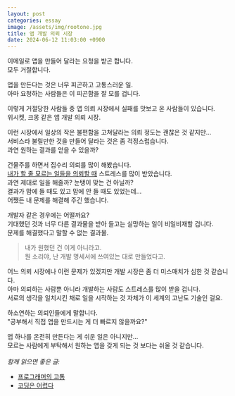 ```yaml
---
layout: post
categories: essay
image: /assets/img/rootone.jpg
title: 앱 개발 의뢰 시장
date: 2024-06-12 11:03:00 +0900
---
```


이메일로 앱을 만들어 달라는 요청을 받곤 합니다.  
모두 거절합니다.

앱을 만든다는 것은 너무 피곤하고 고통스러운 일.  
아마 요청하는 사람들은 이 피곤함을 잘 모를 겁니다.

이렇게 거절당한 사람들 중 앱 의뢰 시장에서 실패를 맛보고 온 사람들이 있습니다.    
위시켓, 크몽 같은 앱 개발 의뢰 시장.  

이런 시장에서 일상의 작은 불편함을 고쳐달라는 의뢰 정도는 괜찮은 것 같지만...  
서비스라 불릴만한 것을 만들어 달라는 것은 좀 걱정스럽습니다.  
과연 원하는 결과를 얻을 수 있을까?

건물주를 하면서 집수리 의뢰를 많이 해봤습니다.  
[내가 할 줄 모르는 일들을 의뢰할 때](https://brunch.co.kr/@buildingking/12) 스트레스를 많이 받았습니다.  
과연 제대로 일을 해줄까? 눈탱이 맞는 건 아닐까?  
결과가 맘에 들 때도 있고 맘에 안 들 때도 있었는데...  
어쨌든 내 문제를 해결해 주긴 했습니다.  

개발자 같은 경우에는 어떨까요?  
기대했던 것과 너무 다른 결과물을 받아 들고는 실망하는 일이 비일비재할 겁니다.  
문제를 해결했다고 말할 수 없는 결과물.
> 내가 원했던 건 이게 아니라고.  
> 뭔 소리야, 난 개발 명세서에 쓰여있는 대로 만들었다고.

어느 의뢰 시장에나 이런 문제가 있겠지만 개발 시장은 좀 더 미스매치가 심한 것 같습니다.  
아마 의뢰하는 사람뿐 아니라 개발하는 사람도 스트레스를 많이 받을 겁니다.  
서로의 생각을 일치시킨 채로 일을 시작하는 것 자체가 이 세계의 고난도 기술인 걸요.

하소연하는 의뢰인들에게 말합니다.  
"공부해서 직접 앱을 만드시는 게 더 빠르지 않을까요?"  

앱 하나를 온전히 만든다는 게 쉬운 일은 아니지만...  
모르는 사람에게 부탁해서 원하는 앱을 갖게 되는 것 보다는 쉬울 것 같습니다.
<br>
<br>
*함께 읽으면 좋은 글:*
* [프로그래머의 고통](/essay/2024/02/01/programmer-pain.html)
* [코딩은 어렵다](/essay/2021/09/05/코딩은-어렵다.html)